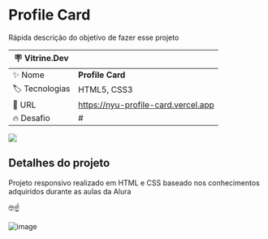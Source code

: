 # Profile Card

Rápida descrição do objetivo de fazer esse projeto

| :placard: Vitrine.Dev |     |
| -------------  | --- |
| :sparkles: Nome        | **Profile Card**
| :label: Tecnologias | HTML5, CSS3
| :rocket: URL         | https://nyu-profile-card.vercel.app
| :fire: Desafio     | #

<!-- Inserir imagem com a #vitrinedev ao final do link -->
![](https://user-images.githubusercontent.com/111362734/218327676-031f6326-3036-45f1-98db-dbede5e8f838.png#vitrinedev)

## Detalhes do projeto

Projeto responsivo realizado em HTML e CSS baseado nos conhecimentos adquiridos durante as aulas da Alura

🤓☝

![image](https://user-images.githubusercontent.com/111362734/218327698-9c0bf8f1-42ea-481c-8d21-151238fa9e52.png)
